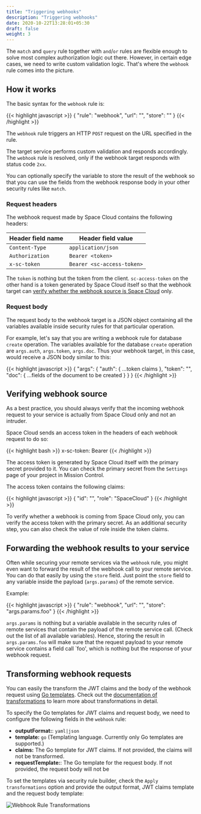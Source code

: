 ```yaml
---
title: "Triggering webhooks"
description: "Triggering webhooks"
date: 2020-10-22T13:28:01+05:30
draft: false
weight: 3
---
```


The `match` and `query` rule together with `and`/`or` rules are flexible enough to solve most complex authorization logic out there. However, in certain edge cases, we need to write custom validation logic. That's where the `webhook` rule comes into the picture.

## How it works

The basic syntax for the `webhook` rule is:

{{< highlight javascript >}}
{
  "rule": "webhook",
  "url": "<webhook-url>",
  "store": "<variable to store the response>"
}
{{< /highlight >}}

The `webhook` rule triggers an HTTP `POST` request on the URL specified in the rule. 

The target service performs custom validation and responds accordingly. The `webhook` rule is resolved, only if the webhook target responds with status code `2xx`. 

You can optionally specify the variable to store the result of the webhook so that you can use the fields from the webhook response body in your other security rules like `match`. 

### Request headers

The webhook request made by Space Cloud contains the following headers:

| Header field name | Header field value         |
|-------------------|----------------------------|
| `Content-Type`    | `application/json`         |
| `Authorization`   | `Bearer <token>`           |
| `x-sc-token`      | `Bearer <sc-access-token>` |

The `token` is nothing but the token from the client. `sc-access-token` on the other hand is a token generated by Space Cloud itself so that the webhook target can [verify whether the webhook source is Space Cloud](#verifying-webhook-source) only.

### Request body

The request body to the webhook target is a JSON object containing all the variables available inside security rules for that particular operation. 

For example, let's say that you are writing a webhook rule for database `create` operation. The variables available for the database `create` operation are `args.auth`, `args.token`, `args.doc`. Thus your webhook target, in this case, would receive a JSON body similar to this:

{{< highlight javascript >}}
{
  "args": {
    "auth": {
      ...token claims
    },
    "token": "<some-token>",
    "doc": {
      ...fields of the document to be created
    }
  }
}
{{< /highlight >}}

## Verifying webhook source

As a best practice, you should always verify that the incoming webhook request to your service is actually from Space Cloud only and not an intruder.

Space Cloud sends an access token in the headers of each webhook request to do so:

{{< highlight bash >}}
x-sc-token: Bearer <sc-access-token>
{{< /highlight >}}

The access token is generated by Space Cloud itself with the primary secret provided to it. You can check the primary secret from the `Settings` page of your project in Mission Control.

The access token contains the following claims:

{{< highlight javascript >}}
{
  "id": "<space-cloud-gateway-node-id>",
  "role": "SpaceCloud"
}
{{< /highlight >}}

To verify whether a webhook is coming from Space Cloud only, you can verify the access token with the primary secret. As an additional security step, you can also check the value of role inside the token claims.

## Forwarding the webhook results to your service

Often while securing your remote services via the `webhook` rule, you might even want to forward the result of the webhook call to your remote service. You can do that easily by using the `store` field. Just point the `store` field to any variable inside the payload (`args.params`) of the remote service.

Example:

{{< highlight javascript >}}
{
  "rule": "webhook",
  "url": "<webhook-url>",
  "store": "args.params.foo"
}
{{< /highlight >}}

`args.params` is nothing but a variable available in the security rules of remote services that contain the payload of the remote service call. (Check out the list of all available variables). Hence, storing the result in `args.params.foo` will make sure that the request payload to your remote service contains a field call `foo', which is nothing but the response of your webhook request.

## Transforming webhook requests

You can easily the transform the JWT claims and the body of the webhook request using [Go templates](https://golang.org/pkg/text/template/). Check out the [documentation of transformations](/transformations) to learn more about transformations in detail.

To specify the Go templates for JWT claims and request body, we need to configure the following fields in the `webhook` rule:

- **outputFormat:**: `yaml|json`
- **template:** `go` (Templating language. Currently only Go templates are supported.)
- **claims:** The Go template for JWT claims. If not provided, the claims will not be transformed.
- **requestTemplate:**: The Go template for the request body. If not provided, the request body will not be 

To set the templates via security rule builder, check the `Apply transformations` option and provide the output format, JWT claims template and the request body template:

![Webhook Rule Transformations](/images/screenshots/webhook-rule-transformations.png)